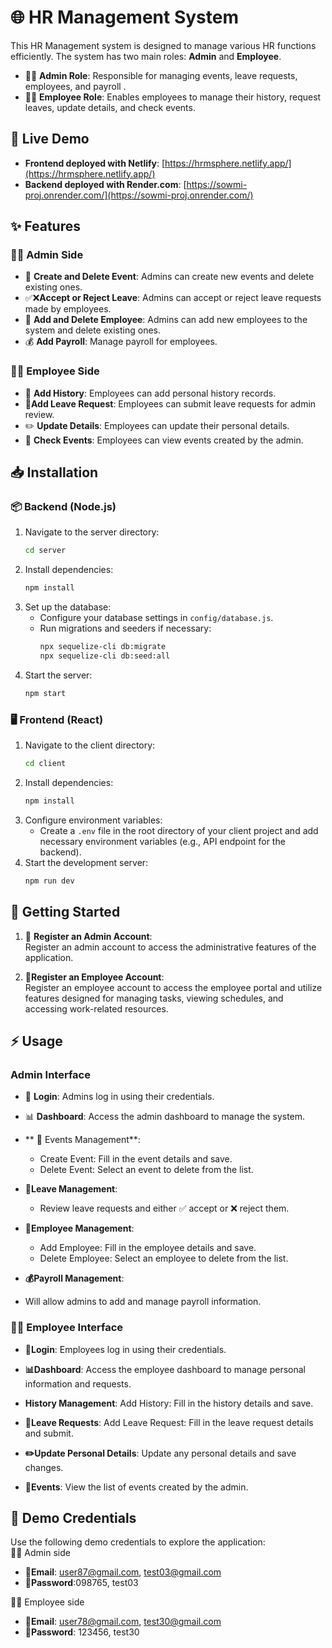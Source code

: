 # 🌐 HR Management System 

This HR Management system is designed to manage various HR functions efficiently. The system has two main roles: **Admin** and **Employee**.  

- 👩‍💼 **Admin Role**: Responsible for managing events, leave requests, employees, and payroll .  
- 👨‍💻 **Employee Role**: Enables employees to manage their history, request leaves, update details, and check events.

## 🚀 Live Demo

- **Frontend deployed with Netlify**: [https://hrmsphere.netlify.app/](https://hrmsphere.netlify.app/)  
- **Backend deployed with Render.com**: [https://sowmi-proj.onrender.com/](https://sowmi-proj.onrender.com/)


## ✨ Features

### 👩‍💼 Admin Side  
- 📅 **Create and Delete Event**: Admins can create new events and delete existing ones.  
- ✅❌**Accept or Reject Leave**: Admins can accept or reject leave requests made by employees.  
- 👥 **Add and Delete Employee**: Admins can add new employees to the system and delete existing ones.  
- 💰 **Add Payroll**: Manage payroll for employees.  

### 👩‍💼 Employee Side
- 📜 **Add History**: Employees can add personal history records.
- 📝**Add Leave Request**: Employees can submit leave requests for admin review.
-  ✏️ **Update Details**: Employees can update their personal details.
-  📆 **Check Events**: Employees can view events created by the admin.
 
## 📥 Installation

### 📦 Backend (Node.js)  
1. Navigate to the server directory:  
   ```bash
   cd server
   ```  
2. Install dependencies:  
   ```bash
   npm install
   ```  
3. Set up the database:  
   - Configure your database settings in `config/database.js`.  
   - Run migrations and seeders if necessary:  
     ```bash
     npx sequelize-cli db:migrate  
     npx sequelize-cli db:seed:all
     ```  
4. Start the server:  
   ```bash
   npm start
   ```  

### 🖥️ Frontend (React)  
1. Navigate to the client directory:  
   ```bash
   cd client
   ```  
2. Install dependencies:  
   ```bash
   npm install
   ```  
3. Configure environment variables:  
   - Create a `.env` file in the root directory of your client project and add necessary environment variables (e.g., API endpoint for the backend).  
4. Start the development server:  
   ```bash
   npm run dev
   ```  

## 🚀 Getting Started

1. 📧 **Register an Admin Account**:  
    Register an admin account to access the administrative features of the application.  

2. **👥Register an Employee Account**:  
   Register an employee account to access the employee portal and utilize features designed for managing tasks, viewing schedules, and accessing work-related resources.  


## ⚡ Usage

### Admin Interface  
- 🔐 **Login**: Admins log in using their credentials.  
- 📊 **Dashboard**: Access the admin dashboard to manage the system.  
- ** 📅 Events Management**:  
  - Create Event: Fill in the event details and save.  
  -  Delete Event: Select an event to delete from the list.  
- **📝Leave Management**:  
  - Review leave requests and either ✅ accept or ❌ reject them.  
- **👥Employee Management**:  
  - Add Employee: Fill in the employee details and save.
  - Delete Employee: Select an employee to delete from the list.
    
- **💰Payroll Management**:
-  Will allow admins to add and manage payroll information.  

### 👩‍💻 Employee Interface  
- **🔐Login**: Employees log in using their credentials.  
- **📊Dashboard**: Access the employee dashboard to manage personal information and requests.
  
- **History Management**: Add History: Fill in the history details and save.  
- **📝Leave Requests**: Add Leave Request: Fill in the leave request details and submit.  
- **✏️Update Personal Details**: Update any personal details and save changes.  
- **📆Events**: View the list of events created by the admin.  


## 📧 Demo Credentials

Use the following demo credentials to explore the application:  
  👩‍💼 Admin side
- **📩Email**:  user87@gmail.com, test03@gmail.com
- **🔑Password**:098765, test03

 👩‍💻 Employee side
  - **📩Email**: user78@gmail.com, test30@gmail.com
- **🔑Password**: 123456, test30
  



